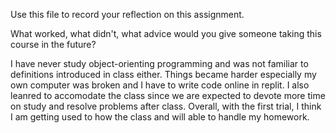 Use this file to record your reflection on this assignment. 

What worked, what didn't, what advice would you give someone taking this course in the future?

I have never study object-orienting programming and was not familiar to definitions introduced in class either. Things became harder especially my own computer was broken and I have to write code online in replit. I also leanred to accomodate the class since we are expected to devote more time on study and resolve problems after class. Overall, with the first trial, I think I am getting used to how the class and will able to handle my homework.